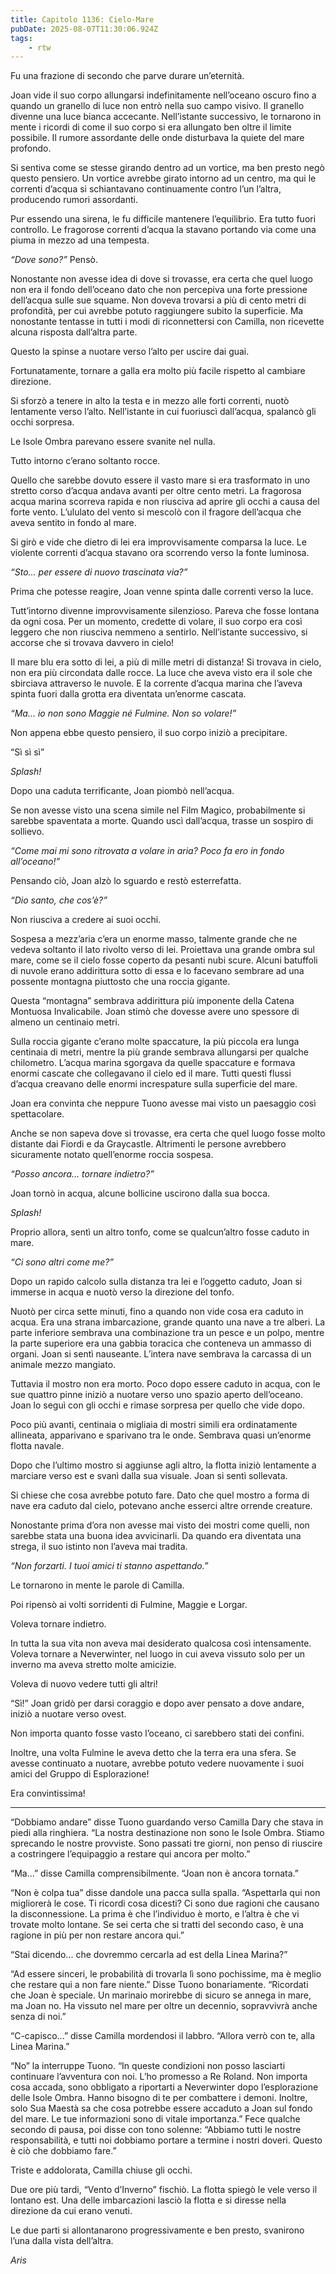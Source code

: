 ```yaml
---
title: Capitolo 1136: Cielo-Mare
pubDate: 2025-08-07T11:30:06.924Z
tags:
    - rtw
---
```





















Fu una frazione di secondo che parve durare un’eternità.






Joan vide il suo corpo allungarsi indefinitamente nell’oceano oscuro fino a quando un granello di luce non entrò nella suo campo visivo. Il granello divenne una luce bianca accecante. Nell’istante successivo, le tornarono in mente i ricordi di come il suo corpo si era allungato ben oltre il limite possibile. Il rumore assordante delle onde disturbava la quiete del mare profondo.






Si sentiva come se stesse girando dentro ad un vortice, ma ben presto negò questo pensiero. Un vortice avrebbe girato intorno ad un centro, ma qui le correnti d’acqua si schiantavano continuamente contro l’un l’altra, producendo rumori assordanti.






Pur essendo una sirena, le fu difficile mantenere l’equilibrio. Era tutto fuori controllo. Le fragorose correnti d’acqua la stavano portando via come una piuma in mezzo ad una tempesta.






<em>“Dove sono?”</em> Pensò.






Nonostante non avesse idea di dove si trovasse, era certa che quel luogo non era il fondo dell’oceano dato che non percepiva una forte pressione dell’acqua sulle sue squame. Non doveva trovarsi a più di cento metri di profondità, per cui avrebbe potuto raggiungere subito la superficie. Ma nonostante tentasse in tutti i modi di riconnettersi con Camilla, non ricevette alcuna risposta dall’altra parte.






Questo la spinse a nuotare verso l’alto per uscire dai guai.






Fortunatamente, tornare a galla era molto più facile rispetto al cambiare direzione.






Si sforzò a tenere in alto la testa e in mezzo alle forti correnti, nuotò lentamente verso l’alto. Nell’istante in cui fuoriuscì dall’acqua, spalancò gli occhi sorpresa.






Le Isole Ombra parevano essere svanite nel nulla.






Tutto intorno c’erano soltanto rocce.






Quello che sarebbe dovuto essere il vasto mare si era trasformato in uno stretto corso d’acqua andava avanti per oltre cento metri. La fragorosa acqua marina scorreva rapida e non riusciva ad aprire gli occhi a causa del forte vento. L’ululato del vento si mescolò con il fragore dell’acqua che aveva sentito in fondo al mare.






Si girò e vide che dietro di lei era improvvisamente comparsa la luce. Le violente correnti d’acqua stavano ora scorrendo verso la fonte luminosa.






<em>“Sto... per essere di nuovo trascinata via?”</em>






Prima che potesse reagire, Joan venne spinta dalle correnti verso la luce.






Tutt’intorno divenne improvvisamente silenzioso. Pareva che fosse lontana da ogni cosa. Per un momento, credette di volare, il suo corpo era così leggero che non riusciva nemmeno a sentirlo. Nell’istante successivo, si accorse che si trovava davvero in cielo!






Il mare blu era sotto di lei, a più di mille metri di distanza! Si trovava in cielo, non era più circondata dalle rocce. La luce che aveva visto era il sole che sbirciava attraverso le nuvole. E la corrente d’acqua marina che l’aveva spinta fuori dalla grotta era diventata un’enorme cascata.






<em>“Ma... io non sono Maggie né Fulmine. Non so volare!”</em>






Non appena ebbe questo pensiero, il suo corpo iniziò a precipitare.






“Sì sì sì”






<em>Splash!</em>






Dopo una caduta terrificante, Joan piombò nell’acqua.






Se non avesse visto una scena simile nel Film Magico, probabilmente si sarebbe spaventata a morte. Quando uscì dall’acqua, trasse un sospiro di sollievo.






<em>“Come mai mi sono ritrovata a volare in aria? Poco fa ero in fondo all’oceano!”</em>






Pensando ciò, Joan alzò lo sguardo e restò esterrefatta.






<em>“Dio santo, che cos’è?”</em>






Non riusciva a credere ai suoi occhi.






Sospesa a mezz’aria c’era un enorme masso, talmente grande che ne vedeva soltanto il lato rivolto verso di lei. Proiettava una grande ombra sul mare, come se il cielo fosse coperto da pesanti nubi scure. Alcuni batuffoli di nuvole erano addirittura sotto di essa e lo facevano sembrare ad una possente montagna piuttosto che una roccia gigante.






Questa “montagna” sembrava addirittura più imponente della Catena Montuosa Invalicabile. Joan stimò che dovesse avere uno spessore di almeno un centinaio metri.






Sulla roccia gigante c’erano molte spaccature, la più piccola era lunga centinaia di metri, mentre la più grande sembrava allungarsi per qualche chilometro. L’acqua marina sgorgava da quelle spaccature e formava enormi cascate che collegavano il cielo ed il mare. Tutti questi flussi d’acqua creavano delle enormi increspature sulla superficie del mare.






Joan era convinta che neppure Tuono avesse mai visto un paesaggio così spettacolare.






Anche se non sapeva dove si trovasse, era certa che quel luogo fosse molto distante dai Fiordi e da Graycastle. Altrimenti le persone avrebbero sicuramente notato quell’enorme roccia sospesa.






<em>“Posso ancora... tornare indietro?”</em>






Joan tornò in acqua, alcune bollicine uscirono dalla sua bocca.






<em>Splash!</em>






Proprio allora, sentì un altro tonfo, come se qualcun’altro fosse caduto in mare.






<em>“Ci sono altri come me?”</em>






Dopo un rapido calcolo sulla distanza tra lei e l’oggetto caduto, Joan si immerse in acqua e nuotò verso la direzione del tonfo.






Nuotò per circa sette minuti, fino a quando non vide cosa era caduto in acqua. Era una strana imbarcazione, grande quanto una nave a tre alberi. La parte inferiore sembrava una combinazione tra un pesce e un polpo, mentre la parte superiore era una gabbia toracica che conteneva un ammasso di organi. Joan si sentì nauseante. L’intera nave sembrava la carcassa di un animale mezzo mangiato.






Tuttavia il mostro non era morto. Poco dopo essere caduto in acqua, con le sue quattro pinne iniziò a nuotare verso uno spazio aperto dell’oceano. Joan lo seguì con gli occhi e rimase sorpresa per quello che vide dopo.






Poco più avanti, centinaia o migliaia di mostri simili era ordinatamente allineata, apparivano e sparivano tra le onde. Sembrava quasi un’enorme flotta navale.






Dopo che l’ultimo mostro si aggiunse agli altro, la flotta iniziò lentamente a marciare verso est e svanì dalla sua visuale. Joan si sentì sollevata.






Si chiese che cosa avrebbe potuto fare. Dato che quel mostro a forma di nave era caduto dal cielo, potevano anche esserci altre orrende creature.






Nonostante prima d’ora non avesse mai visto dei mostri come quelli, non sarebbe stata una buona idea avvicinarli. Da quando era diventata una strega, il suo istinto non l’aveva mai tradita.






<em>“Non forzarti. I tuoi amici ti stanno aspettando.”</em>






Le tornarono in mente le parole di Camilla.






Poi ripensò ai volti sorridenti di Fulmine, Maggie e Lorgar.






Voleva tornare indietro.






In tutta la sua vita non aveva mai desiderato qualcosa così intensamente. Voleva tornare a Neverwinter, nel luogo in cui aveva vissuto solo per un inverno ma aveva stretto molte amicizie.






Voleva di nuovo vedere tutti gli altri!






“Sì!” Joan gridò per darsi coraggio e dopo aver pensato a dove andare, iniziò a nuotare verso ovest.






Non importa quanto fosse vasto l’oceano, ci sarebbero stati dei confini.






Inoltre, una volta Fulmine le aveva detto che la terra era una sfera. Se avesse continuato a nuotare, avrebbe potuto vedere nuovamente i suoi amici del Gruppo di Esplorazione!






Era convintissima!






***






“Dobbiamo andare” disse Tuono guardando verso Camilla Dary che stava in piedi alla ringhiera. “La nostra destinazione non sono le Isole Ombra. Stiamo sprecando le nostre provviste. Sono passati tre giorni, non penso di riuscire a costringere l’equipaggio a restare qui ancora per molto.”






“Ma...” disse Camilla comprensibilmente. “Joan non è ancora tornata.”






“Non è colpa tua” disse dandole una pacca sulla spalla. “Aspettarla qui non migliorerà le cose. Ti ricordi cosa dicesti? Ci sono due ragioni che causano la disconnessione. La prima è che l’individuo è morto, e l’altra è che vi trovate molto lontane. Se sei certa che si tratti del secondo caso, è una ragione in più per non restare ancora qui.”






“Stai dicendo... che dovremmo cercarla ad est della Linea Marina?”






“Ad essere sinceri, le probabilità di trovarla lì sono pochissime, ma è meglio che restare qui a non fare niente.” Disse Tuono bonariamente. “Ricordati che Joan è speciale. Un marinaio morirebbe di sicuro se annega in mare, ma Joan no. Ha vissuto nel mare per oltre un decennio, sopravvivrà anche senza di noi.”






“C-capisco...” disse Camilla mordendosi il labbro. “Allora verrò con te, alla Linea Marina.”






“No” la interruppe Tuono. “In queste condizioni non posso lasciarti continuare l’avventura con noi. L’ho promesso a Re Roland. Non importa cosa accada, sono obbligato a riportarti a Neverwinter dopo l’esplorazione delle Isole Ombra. Hanno bisogno di te per combattere i demoni. Inoltre, solo Sua Maestà sa che cosa potrebbe essere accaduto a Joan sul fondo del mare. Le tue informazioni sono di vitale importanza.” Fece qualche secondo di pausa, poi disse con tono solenne: “Abbiamo tutti le nostre responsabilità, e tutti noi dobbiamo portare a termine i nostri doveri. Questo è ciò che dobbiamo fare.”






Triste e addolorata, Camilla chiuse gli occhi.






Due ore più tardi, “Vento d’Inverno” fischiò. La flotta spiegò le vele verso il lontano est. Una delle imbarcazioni lasciò la flotta e si diresse nella direzione da cui erano venuti.






Le due parti si allontanarono progressivamente e ben presto, svanirono l’una dalla vista dell’altra.






<em>Aris</em>


                                


                                



